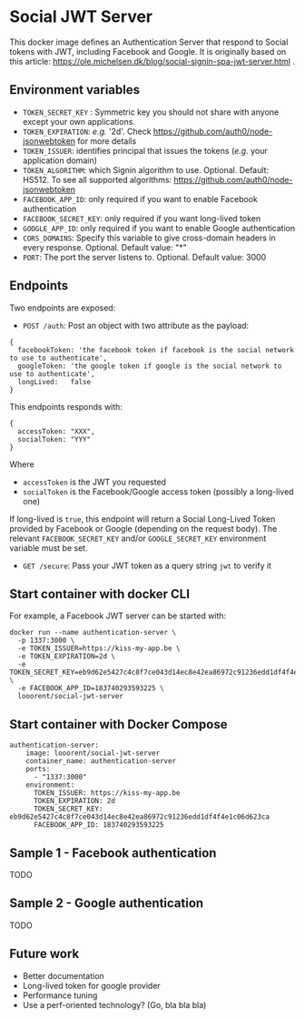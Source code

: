 # Social JWT Server

This docker image defines an Authentication Server that respond to Social tokens with JWT, including Facebook and Google.
It is originally based on this article: https://ole.michelsen.dk/blog/social-signin-spa-jwt-server.html .

## Environment variables

* `TOKEN_SECRET_KEY` : Symmetric key you should not share with anyone except your own applications.
* `TOKEN_EXPIRATION`: _e.g._ '2d'. Check https://github.com/auth0/node-jsonwebtoken for more details
* `TOKEN_ISSUER`: identifies principal that issues the tokens (_e.g._ your application domain)
* `TOKEN_ALGORITHM`: which Signin algorithm to use. Optional. Default: HS512. To see all supported algorithms: https://github.com/auth0/node-jsonwebtoken
* `FACEBOOK_APP_ID`: only required if you want to enable Facebook authentication
* `FACEBOOK_SECRET_KEY`: only required if you want long-lived token
* `GOOGLE_APP_ID`: only required if you want to enable Google authentication
* `CORS_DOMAINS`: Specify this variable to give cross-domain headers in every response. Optional. Default value: "*"
* `PORT`: The port the server listens to. Optional. Default value: 3000

## Endpoints

Two endpoints are exposed:
* `POST /auth`: Post an object with two attribute as the payload:
```
{
  facebookToken: 'the facebook token if facebook is the social network to use to authenticate',
  googleToken: 'the google token if google is the social network to use to authenticate',
  longLived:   false
}
```
This endpoints responds with:
```
{
  accessToken: "XXX",
  socialToken: "YYY"
}
```
Where
* `accessToken` is the JWT you requested
* `socialToken` is the Facebook/Google access token (possibly a long-lived one)

If long-lived is `true`, this endpoint will return a Social Long-Lived Token provided by Facebook or Google (depending on the request body). The relevant `FACEBOOK_SECRET_KEY` and/or `GOOGLE_SECRET_KEY` environment variable must be set.

* `GET /secure`: Pass your JWT token as a query string `jwt` to verify it

## Start container with docker CLI

For example, a Facebook JWT server can be started with:

```
docker run --name authentication-server \
  -p 1337:3000 \
  -e TOKEN_ISSUER=https://kiss-my-app.be \
  -e TOKEN_EXPIRATION=2d \
  -e TOKEN_SECRET_KEY=eb9d62e5427c4c8f7ce043d14ec8e42ea86972c91236edd1df4f4e1c06d623ca \
  -e FACEBOOK_APP_ID=183740293593225 \
  looorent/social-jwt-server
```

## Start container with Docker Compose

```
authentication-server:
    image: looorent/social-jwt-server
    container_name: authentication-server
    ports:
      - "1337:3000"
    environment:
      TOKEN_ISSUER: https://kiss-my-app.be
      TOKEN_EXPIRATION: 2d
      TOKEN_SECRET_KEY: eb9d62e5427c4c8f7ce043d14ec8e42ea86972c91236edd1df4f4e1c06d623ca
      FACEBOOK_APP_ID: 183740293593225
```

## Sample 1 - Facebook authentication

TODO

## Sample 2 - Google authentication

TODO

## Future work

* Better documentation
* Long-lived token for google provider
* Performance tuning
* Use a perf-oriented technology? (Go, bla bla bla)

